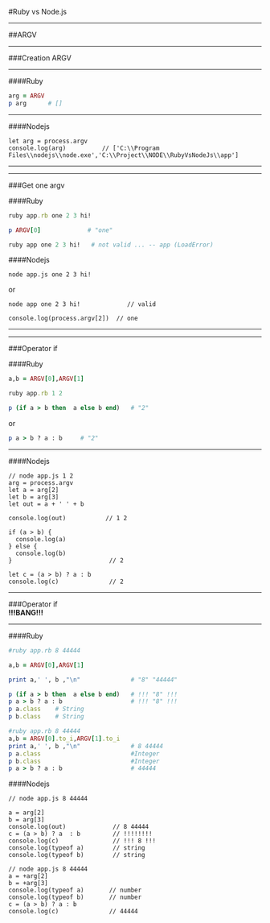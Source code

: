 ﻿#Ruby vs Node.js
____

##ARGV
____

###Creation ARGV
___

####Ruby

```ruby
arg = ARGV
p arg      # []
```
____

####Nodejs

```node                        
let arg = process.argv
console.log(arg)          // ['C:\\Program Files\\nodejs\\node.exe','C:\\Project\\NODE\\RubyVsNodeJs\\app']
```
____
____

###Get one argv

####Ruby

```ruby
ruby app.rb one 2 3 hi!
```
```ruby
p ARGV[0]             # "one"
```
```ruby
ruby app one 2 3 hi!   # not valid ... -- app (LoadError)
```
####Nodejs
                                   
```node
node app.js one 2 3 hi!  
```
or

```node
node app one 2 3 hi!             // valid
```
```node
console.log(process.argv[2])  // one 
```
____
____

###Operator if

####Ruby

```ruby
a,b = ARGV[0],ARGV[1]
```
```ruby
ruby app.rb 1 2
```                                 
```ruby
p (if a > b then  a else b end)   # "2"
```
or
```ruby
p a > b ? a : b     # "2"
```
____

####Nodejs
```node
// node app.js 1 2
arg = process.argv
let a = arg[2] 
let b = arg[3]
let out = a + ' ' + b

console.log(out)           // 1 2

if (a > b) {
  console.log(a)
} else {
  console.log(b)
}                           // 2

let c = (a > b) ? a : b   
console.log(c)              // 2
```
___
###Operator if     
__!!!BANG!!!__
___

####Ruby

```ruby
#ruby app.rb 8 44444

a,b = ARGV[0],ARGV[1]

print a,' ', b ,"\n"              # "8" "44444"

p (if a > b then  a else b end)   # !!! "8" !!!
p a > b ? a : b                   # !!! "8" !!!
p a.class    # String
p b.class    # String

```

```ruby
#ruby app.rb 8 44444
a,b = ARGV[0].to_i,ARGV[1].to_i
print a,' ', b ,"\n"              # 8 44444
p a.class                         #Integer
p b.class                         #Integer
p a > b ? a : b                   # 44444

```

####Nodejs

```node
// node app.js 8 44444

a = arg[2]
b = arg[3]
console.log(out)             // 8 44444
c = (a > b) ? a  : b         // !!!!!!!! 
console.log(c)               // !!! 8 !!!
console.log(typeof a)        // string
console.log(typeof b)        // string
```

```node
// node app.js 8 44444
a = +arg[2]
b = +arg[3]
console.log(typeof a)       // number
console.log(typeof b)       // number
c = (a > b) ? a : b   
console.log(c)              // 44444
```





































